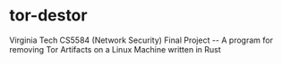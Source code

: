 # tor-destor
Virginia Tech CS5584 (Network Security) Final Project -- A program for removing Tor Artifacts on a Linux Machine written in Rust
